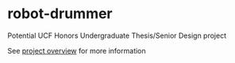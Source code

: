 # robot-drummer
Potential UCF Honors Undergraduate Thesis/Senior Design project

See [project overview](https://docs.google.com/document/d/1PF64UJgXFZFSSvNnHiv4mo1me8k_YG4vQKw1DoWJe7I/edit?usp=sharing) for more information
